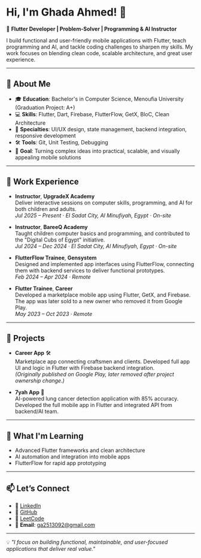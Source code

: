 # Hi, I'm Ghada Ahmed! 👋  

🚀 **Flutter Developer | Problem-Solver | Programming & AI Instructor**  

I build functional and user-friendly mobile applications with Flutter, teach programming and AI, and tackle coding challenges to sharpen my skills. My work focuses on blending clean code, scalable architecture, and great user experience.  

---

## 🌟 About Me  
- 🎓 **Education**: Bachelor's in Computer Science, Menoufia University (Graduation Project: A+)  
- 💻 **Skills**: Flutter, Dart, Firebase, FlutterFlow, GetX, BloC, Clean Architecture  
- 🔧 **Specialties**: UI/UX design, state management, backend integration, responsive development  
- 🛠️ **Tools**: Git, Unit Testing, Debugging  
- 🎯 **Goal**: Turning complex ideas into practical, scalable, and visually appealing mobile solutions  

---

## 💼 Work Experience  

- **Instructor**, **UpgradeX Academy**  
  Deliver interactive sessions on computer skills, programming, and AI for both children and adults.  
  *Jul 2025 – Present · El Sadat City, Al Minufiyah, Egypt · On-site*  

- **Instructor**, **BareeQ Academy**  
  Taught children computer basics and programming, and contributed to the "Digital Cubs of Egypt" initiative.  
  *Jul 2024 – Dec 2024 · El Sadat City, Al Minufiyah, Egypt · On-site*  

- **FlutterFlow Trainee**, **Gensystem**  
  Designed and implemented app interfaces using FlutterFlow, connecting them with backend services to deliver functional prototypes.  
  *Feb 2024 – Apr 2024 · Remote*  

- **Flutter Trainee**, **Career**  
  Developed a marketplace mobile app using Flutter, GetX, and Firebase. The app was later sold to a new owner who removed it from Google Play.  
  *May 2023 – Oct 2023 · Remote*

---

## 📱 Projects  

- **Career App** 🛠️  
  Marketplace app connecting craftsmen and clients. Developed full app UI and logic in Flutter with Firebase backend integration.  
  *(Originally published on Google Play, later removed after project ownership change.)*  

- **7yah App** 🤖  
  AI-powered lung cancer detection application with 85% accuracy. Developed the full mobile app in Flutter and integrated API from backend/AI team.  

---

## 🌱 What I'm Learning  
- Advanced Flutter frameworks and clean architecture  
- AI automation and integration into mobile apps  
- FlutterFlow for rapid app prototyping  

---

## 📫 Let’s Connect  
- 💼 [LinkedIn](https://www.linkedin.com/in/ghada-ahmed-81b340195)  
- 📂 [GitHub](https://github.com/GhadaAhmed152420)  
- 🧩 [LeetCode](https://leetcode.com/u/Ghada_A/)  
- 📧 **Email**: ga2513092@gmail.com  

---

💡 *"I focus on building functional, maintainable, and user-focused applications that deliver real value."*
